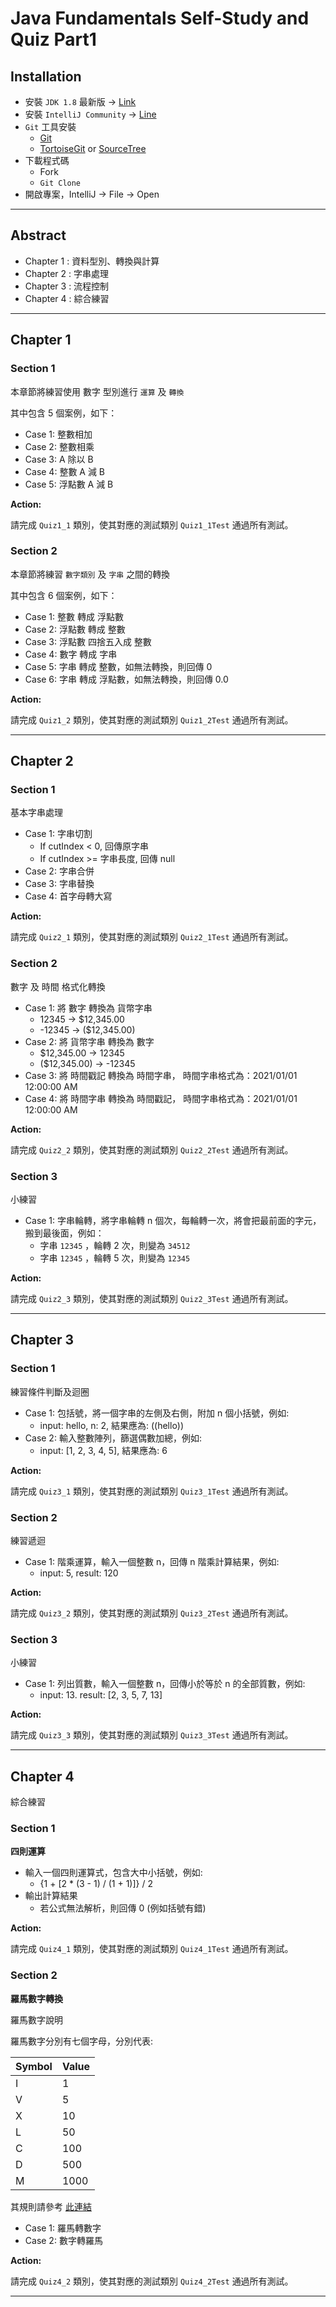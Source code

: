 # Java Fundamentals Self-Study and Quiz Part1

## Installation

- 安裝 `JDK 1.8` 最新版 -> [Link](https://www.oracle.com/tw/java/technologies/javase/javase-jdk8-downloads.html)
- 安裝 `IntelliJ Community` -> [Line](https://www.jetbrains.com/idea/download/)
- `Git` 工具安裝
  - [Git](https://git-scm.com/downloads)
  - [TortoiseGit](https://tortoisegit.org/download/) or [SourceTree](https://www.sourcetreeapp.com/)
- 下載程式碼
  - Fork
  - `Git Clone`
- 開啟專案，IntelliJ -> File -> Open

-----

## Abstract

- Chapter 1 : 資料型別、轉換與計算
- Chapter 2 : 字串處理
- Chapter 3 : 流程控制
- Chapter 4 : 綜合練習

-----

## Chapter 1 

### Section 1

本章節將練習使用 數字 型別進行 `運算` 及 `轉換` 

其中包含 5 個案例，如下：

- Case 1: 整數相加
- Case 2: 整數相乘
- Case 3: A 除以 B
- Case 4: 整數 A 減 B
- Case 5: 浮點數 A 減 B

**Action:**

請完成 `Quiz1_1` 類別，使其對應的測試類別 `Quiz1_1Test` 通過所有測試。

### Section 2

本章節將練習 `數字類別` 及 `字串` 之間的轉換

其中包含 6 個案例，如下：


- Case 1: 整數 轉成 浮點數
- Case 2: 浮點數 轉成 整數
- Case 3: 浮點數 四捨五入成 整數
- Case 4: 數字 轉成 字串
- Case 5: 字串 轉成 整數，如無法轉換，則回傳 0
- Case 6: 字串 轉成 浮點數，如無法轉換，則回傳 0.0

**Action:**

請完成 `Quiz1_2` 類別，使其對應的測試類別 `Quiz1_2Test` 通過所有測試。

-----

## Chapter 2

### Section 1

基本字串處理

- Case 1: 字串切割
  - If cutIndex < 0, 回傳原字串
  - If cutIndex >= 字串長度, 回傳 null
- Case 2: 字串合併
- Case 3: 字串替換
- Case 4: 首字母轉大寫

**Action:**

請完成 `Quiz2_1` 類別，使其對應的測試類別 `Quiz2_1Test` 通過所有測試。

### Section 2

數字 及 時間 格式化轉換

- Case 1: 將 數字 轉換為 貨幣字串
  - 12345 -> $12,345.00
  - -12345 -> ($12,345.00)
- Case 2: 將 貨幣字串 轉換為 數字 
  - $12,345.00 -> 12345
  - ($12,345.00) -> -12345
- Case 3: 將 時間戳記 轉換為 時間字串， 時間字串格式為：2021/01/01 12:00:00 AM
- Case 4: 將 時間字串 轉換為 時間戳記， 時間字串格式為：2021/01/01 12:00:00 AM

**Action:**

請完成 `Quiz2_2` 類別，使其對應的測試類別 `Quiz2_2Test` 通過所有測試。


### Section 3

小練習

- Case 1: 字串輪轉，將字串輪轉 n 個次，每輪轉一次，將會把最前面的字元，搬到最後面，例如：
  - 字串 `12345` ，輪轉 2 次，則變為 `34512`
  - 字串 `12345` ，輪轉 5 次，則變為 `12345`

**Action:**

請完成 `Quiz2_3` 類別，使其對應的測試類別 `Quiz2_3Test` 通過所有測試。

-----

## Chapter 3

### Section 1

練習條件判斷及迴圈

- Case 1: 包括號，將一個字串的左側及右側，附加 n 個小括號，例如:
  - input: hello, n: 2, 結果應為: ((hello))
- Case 2: 輸入整數陣列，篩選偶數加總，例如:
  - input: [1, 2, 3, 4, 5], 結果應為: 6

**Action:**

請完成 `Quiz3_1` 類別，使其對應的測試類別 `Quiz3_1Test` 通過所有測試。

### Section 2

練習遞迴

- Case 1: 階乘運算，輸入一個整數 n，回傳 n 階乘計算結果，例如:
  - input: 5, result: 120

**Action:**

請完成 `Quiz3_2` 類別，使其對應的測試類別 `Quiz3_2Test` 通過所有測試。


### Section 3

小練習

- Case 1: 列出質數，輸入一個整數 n，回傳小於等於 n 的全部質數，例如:
  - input: 13. result: [2, 3, 5, 7, 13]

**Action:**

請完成 `Quiz3_3` 類別，使其對應的測試類別 `Quiz3_3Test` 通過所有測試。


-----

## Chapter 4

綜合練習

### Section 1

**四則運算**

- 輸入一個四則運算式，包含大中小括號，例如:
  - {1 + [2 * (3 - 1) / (1 + 1)]} / 2
- 輸出計算結果
  - 若公式無法解析，則回傳 0 (例如括號有錯)

**Action:**

請完成 `Quiz4_1` 類別，使其對應的測試類別 `Quiz4_1Test` 通過所有測試。

### Section 2

**羅馬數字轉換**

羅馬數字說明

羅馬數字分別有七個字母，分別代表:

|Symbol    |   Value |
|----------|---------|
|I        |     1     |
|V        |     5|
|X        |     10|
|L        |     50|
|C        |     100|
|D        |     500|
|M        |     1000|

其規則請參考 [此連結](https://zh.wikipedia.org/wiki/%E7%BD%97%E9%A9%AC%E6%95%B0%E5%AD%97)

- Case 1: 羅馬轉數字
- Case 2: 數字轉羅馬

**Action:**

請完成 `Quiz4_2` 類別，使其對應的測試類別 `Quiz4_2Test` 通過所有測試。

-----

